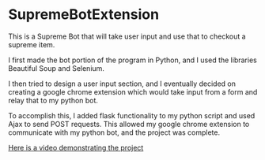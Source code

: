 # SupremeBotExtension

This is a Supreme Bot that will take user input and use that to checkout a supreme item.

I first made the bot portion of the program in Python, and I used the libraries Beautiful Soup and Selenium.

I then tried to design a user input section, and I eventually decided on creating a google chrome extension which would take input from a form and relay that to my python bot.

To accomplish this, I added flask functionality to my python script and used Ajax to send POST requests. This allowed my google chrome extension to communicate with my python bot, and the project was complete.


[Here is a video demonstrating the project](https://youtu.be/_xw2vCV26Ww)
